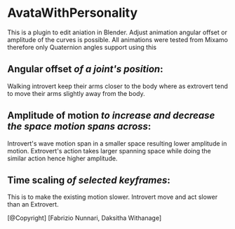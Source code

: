 # AvataWithPersonality
This is a plugin to edit aniation in Blender. Adjust animation angular offset or amplitude of the curves is possible. 
All animations were tested from Mixamo therefore only Quaternion angles support using this 

## Angular offset *of a joint's position*: 
Walking introvert keep their arms closer to the body where as extrovert tend to move their arms slightly away from the body. 

## Amplitude of motion *to increase and decrease the space motion spans across*:
Introvert's wave motion span in a smaller space resulting lower amplitude in motion.
Extrovert's action takes larger spanning space while doing the similar action hence higher amplitude.

## Time scaling *of selected keyframes*: 
This is to make the existing motion slower. Introvert move and act slower than an Extrovert. 


[@Copyright] 
[Fabrizio Nunnari, Daksitha Withanage]
